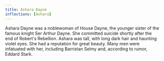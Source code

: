 ```yaml
---
title: Ashara Dayne
inflections: [Ashara]
---
```


Ashara Dayne was a noblewoman of House Dayne, the younger sister of the famous knight Ser Arthur Dayne. She committed suicide shortly after the end of Robert's Rebellion. Ashara was tall, with long dark hair and haunting violet eyes. She had a reputation for great beauty. Many men were infatuated with her, including Barristan Selmy and, according to rumor, Eddard Stark.


